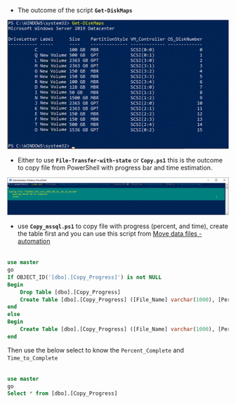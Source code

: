 * The outcome of the script **`Get-DiskMaps`**

![alt text](https://github.com/MohamedAbdelhalem/dbatools/blob/main/Get-DiskMaps.gif)


* Either to use **`File-Transfer-with-state`** or **`Copy.ps1`** this is the outcome to copy file from PowerShell with progress bar and time estimation.

![alt text](https://github.com/MohamedAbdelhalem/dbatools/blob/main/File-Transfer-with-state.gif)


* use **`Copy_mssql.ps1`** to copy file with progress (percent, and time), create the table first and you can use this script from
[Move data files - automation](https://github.com/MohamedAbdelhalem/dbatools/blob/main/Database/Move_Data_files/auto_change_data_files_to_other_drives_PRI_RW__with_powershell.sql)

```SQL

use master
go
If OBJECT_ID('[dbo].[Copy_Progress]') is not NULL
Begin
	Drop Table [dbo].[Copy_Progress]
	Create Table [dbo].[Copy_Progress] ([File_Name] varchar(1000), [Percent_complete] Varchar(25), [Time_to_Complete] Varchar(25))
end
else
Begin
	Create Table [dbo].[Copy_Progress] ([File_Name] varchar(1000), [Percent_complete] Varchar(25), [Time_to_Complete] Varchar(25))
end
```
Then use the below select to know the `Percent_Complete` and `Time_to_Complete`

```SQL

use master
go
Select * from [dbo].[Copy_Progress]

```
